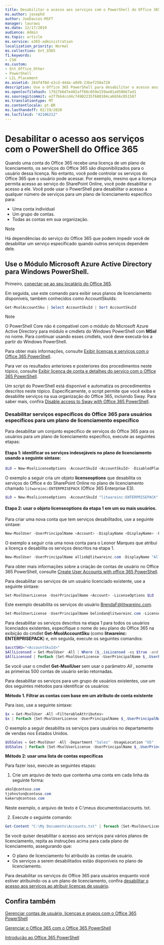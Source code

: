 ```yaml
---
title: Desabilitar o acesso aos serviços com o PowerShell do Office 365
ms.author: josephd
author: JoeDavies-MSFT
manager: laurawi
ms.date: 12/17/2019
audience: Admin
ms.topic: article
ms.service: o365-administration
localization_priority: Normal
ms.collection: Ent_O365
f1.keywords:
- CSH
ms.custom:
- Ent_Office_Other
- PowerShell
- LIL_Placement
ms.assetid: 264f4f0d-e2cd-44da-a9d9-23bef250a720
description: Use o Office 365 PowerShell para desabilitar o acesso aos serviços do Office 365 para os usuários.
ms.openlocfilehash: 17927b6d7e402aff66c059e159ae81a950667ad1
ms.sourcegitcommit: e2f7bb4ccd4c74902235f680104ca6b56c051587
ms.translationtype: MT
ms.contentlocale: pt-BR
ms.lasthandoff: 02/19/2020
ms.locfileid: "42106212"
---
```

# <a name="disable-access-to-services-with-office-365-powershell"></a>Desabilitar o acesso aos serviços com o PowerShell do Office 365

Quando uma conta do Office 365 recebe uma licença de um plano de licenciamento, os serviços do Office 365 são disponibilizados para o usuário dessa licença. No entanto, você pode controlar os serviços do Office 365 que o usuário pode acessar. Por exemplo, mesmo que a licença permita acesso ao serviço do SharePoint Online, você pode desabilitar o acesso a ele. Você pode usar o PowerShell para desabilitar o acesso a qualquer número de serviços para um plano de licenciamento específico para:

- Uma conta individual
- Um grupo de contas.
- Todas as contas em sua organização.

>[!Note]
>Há dependências do serviço do Office 365 que podem impedir você de desabilitar um serviço especificado quando outros serviços dependem dele.
>

## <a name="use-the-microsoft-azure-active-directory-module-for-windows-powershell"></a>Use o Módulo Microsoft Azure Active Directory para Windows PowerShell.

Primeiro, [conectar-se ao seu locatário do Office 365](connect-to-office-365-powershell.md#connect-with-the-microsoft-azure-active-directory-module-for-windows-powershell).

Em seguida, use este comando para exibir seus planos de licenciamento disponíveis, também conhecidos como AccountSkuIds:

```powershell
Get-MsolAccountSku | Select AccountSkuId | Sort AccountSkuId
```

>[!Note]
>O PowerShell Core não é compatível com o módulo do Microsoft Azure Active Directory para módulo e cmdlets do Windows PowerShell com **MSol** no nome. Para continuar usando esses cmdlets, você deve executá-los a partir do Windows PowerShell.
>

Para obter mais informações, consulte [Exibir licenças e serviços com o Office 365 PowerShell](view-licenses-and-services-with-office-365-powershell.md).
    
Para ver os resultados anteriores e posteriores dos procedimentos neste tópico, consulte [Exibir licença de conta e detalhes do serviço com o Office 365 PowerShell](view-account-license-and-service-details-with-office-365-powershell.md).
    
Um script do PowerShell está disponível e automatiza os procedimentos descritos neste tópico. Especificamente, o script permite que você exiba e desabilite serviços na sua organização do Office 365, incluindo Sway. Para saber mais, confira [Disable access to Sway with Office 365 PowerShell](disable-access-to-sway-with-office-365-powershell.md).
    
    
### <a name="disable-specific-office-365-services-for-specific-users-for-a-specific-licensing-plan"></a>Desabilitar serviços específicos do Office 365 para usuários específicos para um plano de licenciamento específico
  
Para desabilitar um conjunto específico de serviços do Office 365 para os usuários para um plano de licenciamento específico, execute as seguintes etapas:
  
#### <a name="step-1-identify-the-undesirable-services-in-the-licensing-plan-by-using-the-following-syntax"></a>Etapa 1: identificar os serviços indesejáveis no plano de licenciamento usando a seguinte sintaxe:
    
```powershell
$LO = New-MsolLicenseOptions -AccountSkuId <AccountSkuId> -DisabledPlans "<UndesirableService1>", "<UndesirableService2>"...
```

O exemplo a seguir cria um objeto **licenseoptions** que desabilita os serviços do Office e do SharePoint Online no plano de licenciamento chamado `litwareinc:ENTERPRISEPACK` (Office 365 Enterprise E3).
    
```powershell
$LO = New-MsolLicenseOptions -AccountSkuId "litwareinc:ENTERPRISEPACK" -DisabledPlans "SHAREPOINTWAC", "SHAREPOINTENTERPRISE"
```

#### <a name="step-2-use-the-licenseoptions-object-from-step-1-on-one-or-more-users"></a>Etapa 2: usar o objeto **licenseoptions** da etapa 1 em um ou mais usuários.
    
Para criar uma nova conta que tem serviços desabilitados, use a seguinte sintaxe:
    
```powershell
New-MsolUser -UserPrincipalName <Account> -DisplayName <DisplayName> -FirstName <FirstName> -LastName <LastName> -LicenseAssignment <AccountSkuId> -LicenseOptions $LO -UsageLocation <CountryCode>
```

O exemplo a seguir cria uma nova conta para o Leonor Marques que atribui a licença e desabilita os serviços descritos na etapa 1.
    
```powershell
New-MsolUser -UserPrincipalName allieb@litwareinc.com -DisplayName "Allie Bellew" -FirstName Allie -LastName Bellew -LicenseAssignment litwareinc:ENTERPRISEPACK -LicenseOptions $LO -UsageLocation US
```

Para obter mais informações sobre a criação de contas de usuário no Office 365 PowerShell, consulte [Create User Accounts with office 365 PowerShell](create-user-accounts-with-office-365-powershell.md).
    
Para desabilitar os serviços de um usuário licenciado existente, use a seguinte sintaxe:
    
```powershell
Set-MsolUserLicense -UserPrincipalName <Account> -LicenseOptions $LO
```

Este exemplo desabilita os serviços do usuário BrendaF@litwareinc.com.
    
```powershell
Set-MsolUserLicense -UserPrincipalName belindan@litwareinc.com -LicenseOptions $LO
```

Para desabilitar os serviços descritos na etapa 1 para todos os usuários licenciados existentes, especifique o nome do seu plano do Office 365 na exibição do cmdlet **Get-MsolAccountSku** (como **litwareinc: ENTERPRISEPACK**) e, em seguida, execute os seguintes comandos:
    
```powershell
$acctSKU="<AccountSkuId>"
$AllLicensed = Get-MsolUser -All | Where {$_.isLicensed -eq $true -and $_.licenses.AccountSku.SkuPartNumber -contains ($acctSKU).Substring($acctSKU.IndexOf(":")+1, $acctSKU.Length-$acctSKU.IndexOf(":")-1)}
$AllLicensed | ForEach {Set-MsolUserLicense -UserPrincipalName $_.UserPrincipalName -LicenseOptions $LO}
```

 Se você usar o cmdlet **Get-MsolUser** sem usar o parâmetro _All_ , somente as primeiras 500 contas de usuário serão retornadas.

Para desabilitar os serviços para um grupo de usuários existentes, use um dos seguintes métodos para identificar os usuários:
    
**Método 1. Filtrar as contas com base em um atributo de conta existente** 

Para isso, use a seguinte sintaxe:
    
```powershell
$x = Get-MsolUser -All <FilterableAttributes>
$x | ForEach {Set-MsolUserLicense -UserPrincipalName $_.UserPrincipalName -LicenseOptions $LO}
```

O exemplo a seguir desabilita os serviços para usuários no departamento de vendas nos Estados Unidos.
    
```powershell
$USSales = Get-MsolUser -All -Department "Sales" -UsageLocation "US"
$USSales | ForEach {Set-MsolUserLicense -UserPrincipalName $_.UserPrincipalName -LicenseOptions $LO}
```

**Método 2: usar uma lista de contas específicas** 

Para fazer isso, execute as seguintes etapas:
    
1. Crie um arquivo de texto que contenha uma conta em cada linha da seguinte forma:
    
  ```powershell
  akol@contoso.com
  tjohnston@contoso.com
  kakers@contoso.com
  ```

  Neste exemplo, o arquivo de texto é C:\\meus documentos\\accounts. txt.
    
2. Execute o seguinte comando:
    
  ```powershell
  Get-Content "C:\My Documents\Accounts.txt" | foreach {Set-MsolUserLicense -UserPrincipalName $_ -LicenseOptions $LO}
  ```

Se você quiser desabilitar o acesso aos serviços para vários planos de licenciamento, repita as instruções acima para cada plano de licenciamento, assegurando que:

- O plano de licenciamento foi atribuído às contas de usuário.
- Os serviços a serem desabilitados estão disponíveis no plano de licenciamento.

Para desabilitar os serviços do Office 365 para usuários enquanto você estiver atribuindo-os a um plano de licenciamento, confira [desabilitar o acesso aos serviços ao atribuir licenças de usuário](disable-access-to-services-while-assigning-user-licenses.md).


## <a name="see-also"></a>Confira também

[Gerenciar contas de usuário, licenças e grupos com o Office 365 PowerShell](manage-user-accounts-and-licenses-with-office-365-powershell.md)
  
[Gerenciar o Office 365 com o Office 365 PowerShell](manage-office-365-with-office-365-powershell.md)
  
[Introdução ao Office 365 PowerShell](getting-started-with-office-365-powershell.md)
